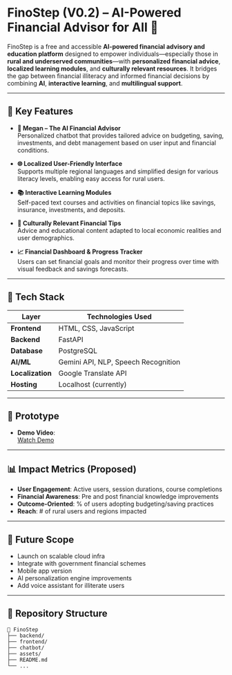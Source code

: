 # FinoStep (V0.2) – AI-Powered Financial Advisor for All 💸

FinoStep is a free and accessible **AI-powered financial advisory and education platform** designed to empower individuals—especially those in **rural and underserved communities**—with **personalized financial advice**, **localized learning modules**, and **culturally relevant resources**. It bridges the gap between financial illiteracy and informed financial decisions by combining **AI**, **interactive learning**, and **multilingual support**.


---

## 🌟 Key Features

- **🤖 Megan – The AI Financial Advisor**  
  Personalized chatbot that provides tailored advice on budgeting, saving, investments, and debt management based on user input and financial conditions.

- **🌐 Localized User-Friendly Interface**  
  Supports multiple regional languages and simplified design for various literacy levels, enabling easy access for rural users.

- **📚 Interactive Learning Modules**  
  Self-paced text courses and activities on financial topics like savings, insurance, investments, and deposits.

- **🧠 Culturally Relevant Financial Tips**  
  Advice and educational content adapted to local economic realities and user demographics.

- **📈 Financial Dashboard & Progress Tracker**  
  Users can set financial goals and monitor their progress over time with visual feedback and savings forecasts.


---

## 🔧 Tech Stack

| Layer        | Technologies Used |
|--------------|------------------|
| **Frontend** | HTML, CSS, JavaScript |
| **Backend**  | FastAPI |
| **Database** | PostgreSQL |
| **AI/ML**    | Gemini API, NLP, Speech Recognition |
| **Localization** | Google Translate API |
| **Hosting** | Localhost (currently) |

---

## 🧪 Prototype

- **Demo Video**:  
  [Watch Demo](https://drive.google.com/drive/folders/1hgQ6e3v1qyZznvhDlqkDN_j72vSmB5Kf?usp=sharing)

---

## 📊 Impact Metrics (Proposed)

- **User Engagement**: Active users, session durations, course completions  
- **Financial Awareness**: Pre and post financial knowledge improvements  
- **Outcome-Oriented**: % of users adopting budgeting/saving practices  
- **Reach**: # of rural users and regions impacted

---

## 🚀 Future Scope

- Launch on scalable cloud infra  
- Integrate with government financial schemes  
- Mobile app version  
- AI personalization engine improvements  
- Add voice assistant for illiterate users  

---

## 📁 Repository Structure

```
📁 FinoStep
├── backend/
├── frontend/
├── chatbot/
├── assets/
├── README.md
└── ...
```

